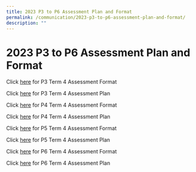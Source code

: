 ```yaml
---
title: 2023 P3 to P6 Assessment Plan and Format
permalink: /communication/2023-p3-to-p6-assessment-plan-and-format/
description: ""
---
```

# **2023 P3 to P6 Assessment Plan and Format**

Click [here](/files/Assessment%20Plan%20and%20Format/Term%204/2023_term%204_p3_assessment%20format.pdf) for P3 Term 4 Assessment Format

Click [here](/files/Assessment%20Plan%20and%20Format/Term%204/2023_term%204_p3%20assessment%20plan.pdf) for P3 Term 4 Assessment Plan

Click [here](/files/Assessment%20Plan%20and%20Format/Term%203/Updated/2023_term%203_p4_assessment%20format.pdf) for P4 Term 4 Assessment Format 

Click [here](/files/Assessment%20Plan%20and%20Format/Term%203/2023_term%203_p4%20assessment%20plan.pdf) for P4 Term 4 Assessment Plan
  
Click [here](/files/Assessment%20Plan%20and%20Format/Term%203/Updated/2023_term%203_p5_assessment%20format.pdf) for P5 Term 4 Assessment Format 
 
Click [here](/files/Assessment%20Plan%20and%20Format/Term%203/2023_term%203_p5_assessment%20plan.pdf) for P5 Term 4 Assessment Plan
 
Click [here](/files/Assessment%20Plan%20and%20Format/Term%203/2023_term%203_p6_assessment%20format.pdf) for P6 Term 4 Assessment Format

Click [here](/files/Assessment%20Plan%20and%20Format/Term%203/2023_term%203_p6%20assessment%20plan.pdf) for P6 Term 4 Assessment Plan